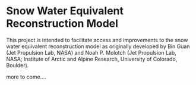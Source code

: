 Snow Water Equivalent Reconstruction Model
=================

This project is intended to facilitate access and improvements to the snow water equivalent reconstruction model as originally developed by Bin Guan (Jet  Propulsion Lab, NASA) and Noah P. Molotch (Jet Propulsion Lab, NASA; Institute of Arctic and Alpine Research, University of Colorado, Boulder).

more to come....
